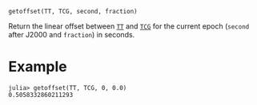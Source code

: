 ```
getoffset(TT, TCG, second, fraction)
```

Return the linear offset between [`TT`](@ref) and [`TCG`](@ref) for the current epoch (`second` after J2000 and `fraction`) in seconds.

# Example

```jldoctest; setup = :(using AstroTime)
julia> getoffset(TT, TCG, 0, 0.0)
0.5058332860211293
```
